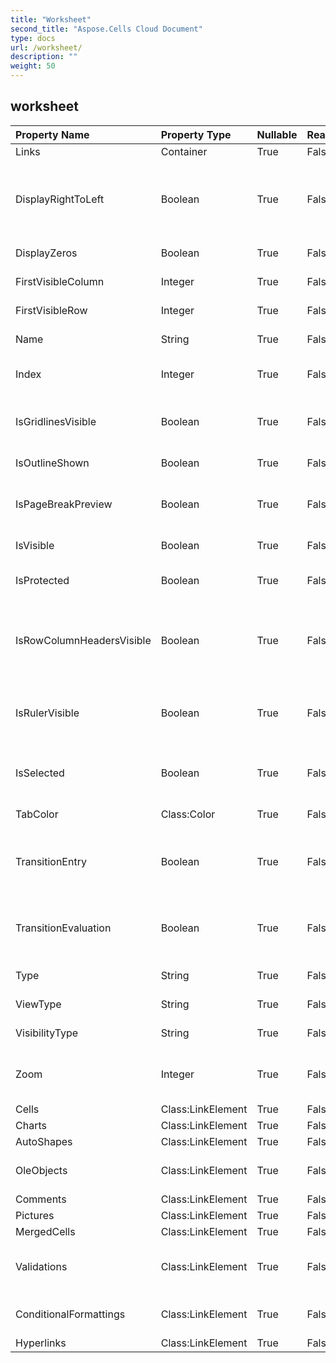 ```yaml
---
title: "Worksheet"
second_title: "Aspose.Cells Cloud Document"
type: docs
url: /worksheet/
description: ""
weight: 50
---
```


## **worksheet**

 

| Property Name | Property Type | Nullable |  ReadOnly | DefaultValue | Description | 
| :- | :- | :- |:- |  :- | :- |
| Links | Container | True |  False |  |  |  
| DisplayRightToLeft | Boolean | True |  False |  | Indicates if the specified worksheet is displayed from right to left instead of from left to right.            Default is false.  |  
| DisplayZeros | Boolean | True |  False |  | True if zero values are displayed.  |  
| FirstVisibleColumn | Integer | True |  False |  | Represents first visible column index.  |  
| FirstVisibleRow | Integer | True |  False |  | Represents first visible row index.  |  
| Name | String | True |  False |  | Gets or sets the name of the worksheet.  |  
| Index | Integer | True |  False |  | Gets the index of sheet in the worksheet collection.  |  
| IsGridlinesVisible | Boolean | True |  False |  | Gets or sets a value indicating whether the gridlines are visible.Default is true.  |  
| IsOutlineShown | Boolean | True |  False |  | Indicates whether to show outline.  |  
| IsPageBreakPreview | Boolean | True |  False |  | Indicates whether the specified worksheet is shown in normal view or page break preview.  |  
| IsVisible | Boolean | True |  False |  | Represents if the worksheet is visible.  |  
| IsProtected | Boolean | True |  False |  | Indicates if the worksheet is protected.  |  
| IsRowColumnHeadersVisible | Boolean | True |  False |  | Gets or sets a value indicating whether the worksheet will display row and column headers.            Default is true.  |  
| IsRulerVisible | Boolean | True |  False |  | Indicates whether the ruler is visible. This property is only applied for page break preview.  |  
| IsSelected | Boolean | True |  False |  | Indicates whether this worksheet is selected when the workbook is opened.  |  
| TabColor | Class:Color | True |  False |  | Represents worksheet tab color.  |  
| TransitionEntry | Boolean | True |  False |  | Indicates whether the Transition Formula Entry (Lotus compatibility) option is enabled.  |  
| TransitionEvaluation | Boolean | True |  False |  | Indicates whether the Transition Formula Evaluation (Lotus compatibility) option is enabled.  |  
| Type | String | True |  False |  | Represents worksheet type.  |  
| ViewType | String | True |  False |  | Gets and sets the view type.  |  
| VisibilityType | String | True |  False |  | Indicates the visible state for this sheet.  |  
| Zoom | Integer | True |  False |  | Represents the scaling factor in percentage. It should be between 10 and 400.  |  
| Cells | Class:LinkElement | True |  False |  | Gets the  collection.  |  
| Charts | Class:LinkElement | True |  False |  | Gets a  collection  |  
| AutoShapes | Class:LinkElement | True |  False |  |  |  
| OleObjects | Class:LinkElement | True |  False |  | Represents a collection of  in a worksheet.  |  
| Comments | Class:LinkElement | True |  False |  | Gets the  collection.  |  
| Pictures | Class:LinkElement | True |  False |  | Gets a  collection.  |  
| MergedCells | Class:LinkElement | True |  False |  |  |  
| Validations | Class:LinkElement | True |  False |  | Gets the data validation setting collection in the worksheet.  |  
| ConditionalFormattings | Class:LinkElement | True |  False |  | Gets the ConditionalFormattings in the worksheet.  |  
| Hyperlinks | Class:LinkElement | True |  False |  | Gets the  collection.  |  

